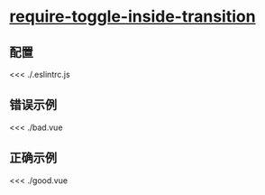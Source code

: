 
# [require-toggle-inside-transition](https://eslint.vuejs.org/rules/require-toggle-inside-transition.html)

## 配置

<<< ./.eslintrc.js

## 错误示例

<<< ./bad.vue

## 正确示例

<<< ./good.vue
        